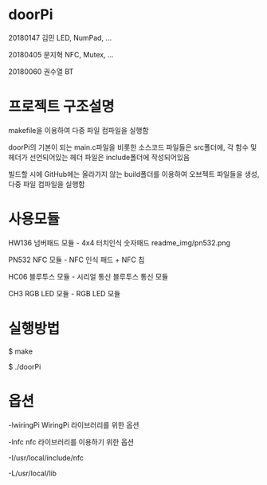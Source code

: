 # doorPi

20180147 김민           LED, NumPad, ...

20180405 문지혁         NFC, Mutex, ...

20180060 권수열         BT

# 프로젝트 구조설명

makefile을 이용하여 다중 파일 컴파일을 실행함

doorPi의 기본이 되는 main.c파일을 비롯한 소스코드 파일들은 src폴더에, 각 함수 및 헤더가 선언되어있는 헤더 파일은 include폴더에 작성되어있음

빌드할 시에 GitHub에는 올라가지 않는 build폴더를 이용하여 오브젝트 파일들을 생성, 다중 파일 컴파일을 실행함

# 사용모듈

HW136 넘버패드 모듈 - 4x4 터치인식 숫자패드
readme_img/pn532.png

PN532 NFC 모듈 - NFC 인식 패드 + NFC 칩

HC06 블루투스 모듈 - 시리얼 통신 블루투스 통신 모듈

CH3 RGB LED 모듈 - RGB LED 모듈

# 실행방법

$ make

$ ./doorPi

# 옵션

-lwiringPi
WiringPi 라이브러리를 위한 옵션

-lnfc
nfc 라이브러리를 이용하기 위한 옵션

-I/usr/local/include/nfc

-L/usr/local/lib
